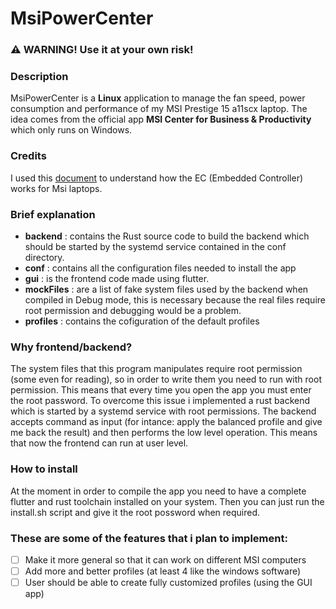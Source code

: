 # MsiPowerCenter
### :warning: **WARNING!** Use it at your own risk!

### Description
MsiPowerCenter is a **Linux** application to manage the fan speed, power consumption and performance of my MSI Prestige 15 a11scx laptop. The idea comes from the official app **MSI Center for Business & Productivity** which only runs on Windows. 

### Credits
I used this [document](https://github.com/YoyPa/isw/blob/master/wiki/msi%20ec.pdf) to understand how the EC (Embedded Controller) works for Msi laptops.

### Brief explanation
- **backend** : contains the Rust source code to build the backend which should be started by the systemd service contained in the conf directory.
- **conf** : contains all the configuration files needed to install the app
- **gui** : is the frontend code made using flutter.
- **mockFiles** : are a list of fake system files used by the backend when compiled in Debug mode, this is necessary because the real files require root permission and debugging would be a problem.
- **profiles** : contains the cofiguration of the default profiles

### Why frontend/backend?
The system files that this program manipulates require root permission (some even for reading), so in order to write them you need to run with root permission. This means that every time you open the app you must enter the root password. To overcome this issue i implemented a rust backend which is started by a systemd service with root permissions. The backend accepts command as input (for intance: apply the balanced profile and give me back the result) and then performs the low level operation. This means that now the frontend can run at user level.

### How to install
At the moment in order to compile the app you need to have a complete flutter and rust toolchain installed on your system.
Then you can just run the install.sh script and give it the root possword when required.

### These are some of the features that i plan to implement:
- [ ] Make it more general so that it can work on different MSI computers
- [ ] Add more and better profiles (at least 4 like the windows software)
- [ ] User should be able to create fully customized profiles (using the GUI app)
